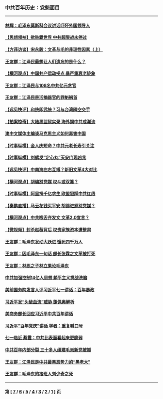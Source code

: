### 中共百年历史：党魁面目
---
#### [林辉：毛泽东莫斯科会议讲话吓坏外国领导人](../../pages/nf1176107/n13917931.md?05220430) 
#### [【思想领袖】欲称霸世界 中共超限战未停过](../../pages/nf1176107/n13745142.md?05220430) 
#### [【方菲访谈】宋永毅：文革与毛的非理性因素（上）](../../pages/nf1176107/n13469956.md?05220430) 
#### [王友群：江泽民最想让人们遗忘的是什么？](../../pages/nf1176107/n13408949.md?05220430) 
#### [【横河观点】中国共产运动拐点 暴严重衰老迹象](../../pages/nf1176107/n13388333.md?05220430) 
#### [王友群：江泽民与108名中共亿元贪官](../../pages/nf1176107/n13352358.md?05220430) 
#### [王友群：江泽民是活摘器官的罪魁祸首](../../pages/nf1176107/n13336903.md?05220430) 
#### [【远见快评】和统即武统？习与台湾隔空交手](../../pages/nf1176107/n13297739.md?05220430) 
#### [【拍案惊奇】大陆黑监狱实录 海外揭中共成潮流](../../pages/nf1176107/n13288853.md?05220430) 
#### [澳中文媒体主编谈马克思主义如何毒害中国](../../pages/nf1176107/n13257387.md?05220430) 
#### [【时事纵横】金人庆短命？中共元老长寿引关注](../../pages/nf1176107/n13217934.md?05220430) 
#### [【时事纵横】刘鹤发“定心丸”天安门现凶兆](../../pages/nf1176107/n13215416.md?05220430) 
#### [【远见快评】中南海左右互搏？新旧文革4大对比](../../pages/nf1176107/n13214745.md?05220430) 
#### [【横河观点】胡编怼党媒 权斗或双簧？](../../pages/nf1176107/n13210864.md?05220430) 
#### [【时事纵横】阿里捐千亿求生 欧盟狠踩中共红线](../../pages/nf1176107/n13206431.md?05220430) 
#### [【秦鹏直播】马云花钱买平安 胡锡进怒怼党媒？](../../pages/nf1176107/n13206392.md?05220430) 
#### [【横河观点】中共喉舌齐发文 文革2.0宣言？](../../pages/nf1176107/n13201248.md?05220430) 
#### [【微视频】封杀赵薇背后 权贵家族资本遭整肃](../../pages/nf1176107/n13197798.md?05220430) 
#### [王友群：毛泽东发动大跃进 饿死四千万人](../../pages/nf1176107/n13177158.md?05220430) 
#### [王友群：因毛泽东一句话 部长张霖之文革被打死](../../pages/nf1176107/n13161711.md?05220430) 
#### [王友群：林彪之子林立果论毛泽东](../../pages/nf1176107/n13128622.md?05220430) 
#### [中共加强控制14亿人思想 躺平主义挑战洗脑](../../pages/nf1176107/n13094299.md?05220430) 
#### [美前国务院发言人评习近平七一讲话：百年暴政](../../pages/nf1176107/n13066986.md?05220430) 
#### [习近平发“头破血流”威胁 蓬佩奥解析](../../pages/nf1176107/n13063604.md?05220430) 
#### [美商务部长回应习近平中共百年讲话](../../pages/nf1176107/n13062903.md?05220430) 
#### [习近平“百年党庆”讲话 学者：重复喊口号](../../pages/nf1176107/n13061411.md?05220430) 
#### [七一临近 蔡霞：中共比表面看起来更脆弱](../../pages/nf1176107/n13056418.md?05220430) 
#### [中共百年内部分裂 三十多人组建毛派新党被抓](../../pages/nf1176107/n13044023.md?05220430) 
#### [王友群：江泽民是中共最黑恶势力的“黑老大”](../../pages/nf1176107/n13022180.md?05220430) 
#### [王友群：毛泽东的接班人刘少奇之死](../../pages/nf1176107/n12991772.md?05220430) 

---
#### 第 [ [7](./7.md?05220430) / [6](./6.md?05220430) / [5](./5.md?05220430) / [4](./4.md?05220430) / [3](./3.md?05220430) / [2](./2.md?05220430) / [1](./1.md?05220430) ] 页
